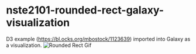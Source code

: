 # nste2101-rounded-rect-galaxy-visualization
D3 example (https://bl.ocks.org/mbostock/1123639) imported into Galaxy as a visualization.
![Rounded Rect Gif](assets/RoundedRectvideo.gif)
